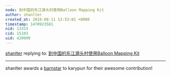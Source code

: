 ```yaml
---
node: 到中国的东江源头村使用Balloon Mapping Kit
author: shanlter
created_at: 2016-08-11 13:53:01 +0000
timestamp: 1470923581
nid: 13333
cid: 15103
uid: 420999
---
```




[shanlter](../profile/shanlter) replying to: [到中国的东江源头村使用Balloon Mapping Kit](../notes/karypun/08-05-2016/balloon-mapping-kit)

----
shanlter awards a <a href="publiclab.org/wiki/barnstars">barnstar</a> to karypun for their awesome contribution!